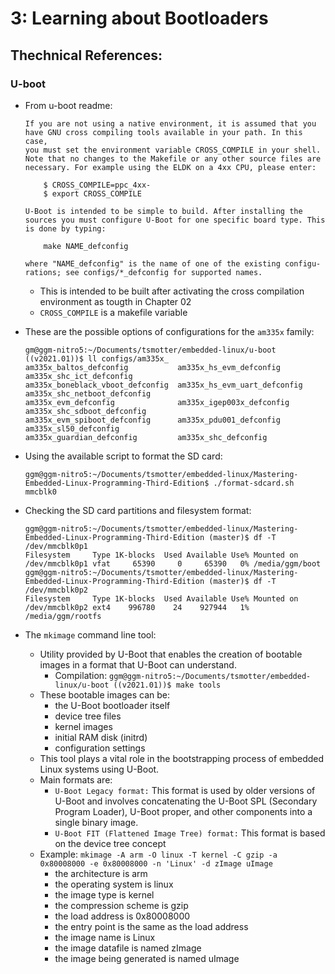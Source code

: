 # 3: Learning about Bootloaders

## Thechnical References:

### U-boot

- From u-boot readme:
    ```
    If you are not using a native environment, it is assumed that you
    have GNU cross compiling tools available in your path. In this case,
    you must set the environment variable CROSS_COMPILE in your shell.
    Note that no changes to the Makefile or any other source files are
    necessary. For example using the ELDK on a 4xx CPU, please enter:

        $ CROSS_COMPILE=ppc_4xx-
        $ export CROSS_COMPILE

    U-Boot is intended to be simple to build. After installing the
    sources you must configure U-Boot for one specific board type. This
    is done by typing:

        make NAME_defconfig

    where "NAME_defconfig" is the name of one of the existing configu-
    rations; see configs/*_defconfig for supported names.
    ```

    - This is intended to be built after activating the cross compilation environment as tougth in Chapter 02
    - `CROSS_COMPILE` is a makefile variable

- These are the possible options of configurations for the `am335x` family:
    ```
    gm@ggm-nitro5:~/Documents/tsmotter/embedded-linux/u-boot ((v2021.01))$ ll configs/am335x_
    am335x_baltos_defconfig           am335x_hs_evm_defconfig           am335x_shc_ict_defconfig
    am335x_boneblack_vboot_defconfig  am335x_hs_evm_uart_defconfig      am335x_shc_netboot_defconfig
    am335x_evm_defconfig              am335x_igep003x_defconfig         am335x_shc_sdboot_defconfig
    am335x_evm_spiboot_defconfig      am335x_pdu001_defconfig           am335x_sl50_defconfig
    am335x_guardian_defconfig         am335x_shc_defconfig 
    ```

- Using the available script to format the SD card:
    ```
    ggm@ggm-nitro5:~/Documents/tsmotter/embedded-linux/Mastering-Embedded-Linux-Programming-Third-Edition$ ./format-sdcard.sh mmcblk0
    ```

- Checking the SD card partitions and filesystem format:
    ```
    ggm@ggm-nitro5:~/Documents/tsmotter/embedded-linux/Mastering-Embedded-Linux-Programming-Third-Edition (master)$ df -T /dev/mmcblk0p1
    Filesystem     Type 1K-blocks  Used Available Use% Mounted on
    /dev/mmcblk0p1 vfat     65390     0     65390   0% /media/ggm/boot
    ggm@ggm-nitro5:~/Documents/tsmotter/embedded-linux/Mastering-Embedded-Linux-Programming-Third-Edition (master)$ df -T /dev/mmcblk0p2
    Filesystem     Type 1K-blocks  Used Available Use% Mounted on
    /dev/mmcblk0p2 ext4    996780    24    927944   1% /media/ggm/rootfs
    ```

- The `mkimage` command line tool:
    - Utility provided by U-Boot that enables the creation of bootable images in a format that U-Boot can understand.
        - Compilation: `ggm@ggm-nitro5:~/Documents/tsmotter/embedded-linux/u-boot ((v2021.01))$ make tools
`
    - These bootable images can be:
        - the U-Boot bootloader itself
        - device tree files
        - kernel images
        - initial RAM disk (initrd)
        - configuration settings
    - This tool plays a vital role in the bootstrapping process of embedded Linux systems using U-Boot.
    - Main formats are:
        - `U-Boot Legacy format:` This format is used by older versions of U-Boot and involves concatenating the U-Boot SPL (Secondary Program Loader), U-Boot proper, and other components into a single binary image.
        - `U-Boot FIT (Flattened Image Tree) format:` This format is based on the device tree concept
    - Example: `mkimage -A arm -O linux -T kernel -C gzip -a 0x80008000 -e 0x80008000 -n 'Linux' -d zImage uImage`
        - the architecture is arm 
        - the operating system is linux
        - the image type is kernel
        - the compression scheme is gzip
        - the load address is 0x80008000
        - the entry point is the same as the load address
        - the image name is Linux
        - the image datafile is named zImage
        - the image being generated is named uImage